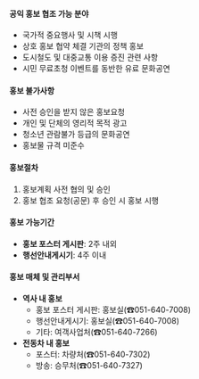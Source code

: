 #### 공익 홍보 협조 가능 분야
- 국가적 중요행사 및 시책 시행
- 상호 홍보 협약 체결 기관의 정책 홍보
- 도시철도 및 대중교통 이용 증진 관련 사항
- 시민 무료초청 이벤트를 동반한 유료 문화공연

#### 홍보 불가사항
- 사전 승인을 받지 않은 홍보요청
- 개인 및 단체의 영리적 목적 광고
- 청소년 관람불가 등급의 문화공연
- 홍보물 규격 미준수

#### 홍보절차
1. 홍보계획 사전 협의 및 승인
2. 홍보 협조 요청(공문) 후 승인 시 홍보 시행

#### 홍보 가능기간
- **홍보 포스터 게시판**: 2주 내외
- **행선안내게시기**: 4주 이내

#### 홍보 매체 및 관리부서
- **역사 내 홍보**
  - 홍보 포스터 게시판: 홍보실(☎051-640-7008)
  - 행선안내게시기: 홍보실(☎051-640-7008)
  - 기타: 여객사업처(☎051-640-7266)
- **전동차 내 홍보**
  - 포스터: 차량처(☎051-640-7302)
  - 방송: 승무처(☎051-640-7327)